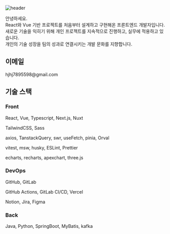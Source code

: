 ![header](https://capsule-render.vercel.app/api?type=waving&color=gradient&height=300&section=header&text=Jun%20huijae&fontSize=90&animation=fadeIn)

안녕하세요. <br>
React와 Vue 기반 프로젝트를 처음부터 설계하고 구현해온 프론트엔드 개발자입니다.<br/>
새로운 기술을 익히기 위해 개인 프로젝트를 지속적으로 진행하고, 실무에 적용하고 있습니다.<br/>
개인의 기술 성장을 팀의 성과로 연결시키는 개발 문화를 지향합니다.<br/>

<h2>이메일</h2>
  hjhj7895598@gmail.com
<h2>기술 스택</h2>
<h3>Front</h3>
<p>React, Vue, Typescript, Next.js, Nuxt</p>
<p>TailwindCSS, Sass</p>
<p>axios, TanstackQuery, swr, useFetch, pinia, Orval</p>
<p>vitest, msw, husky, ESLint, Prettier</p>
<p>echarts, recharts, apexchart, three.js</p>
<h3>DevOps</h3>
<p>GitHub, GitLab</p>
<p>GitHub Actions, GitLab CI/CD, Vercel</p>
<p>Notion, Jira, Figma</p>
<h3>Back</h3>
<p>Java, Python, SpringBoot, MyBatis, kafka</p>
